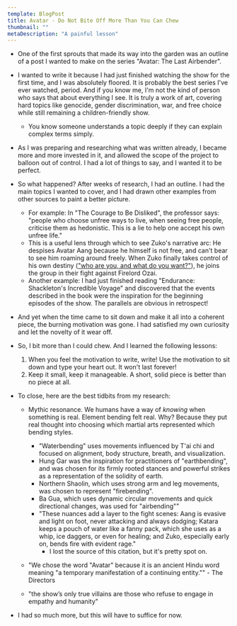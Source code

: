 ```yaml
---
template: BlogPost
title: Avatar - Do Not Bite Off More Than You Can Chew
thumbnail: ""
metaDescription: "A painful lesson"
---
```


- One of the first sprouts that made its way into the garden was an outline of a
  post I wanted to make on the series "Avatar: The Last Airbender".
- I wanted to write it because I had just finished watching the show for the
  first time, and I was absolutely floored. It is probably the best series I've
  ever watched, period. And if you know me, I'm not the kind of person who says that about everything I see. It is truly a work of art, covering hard topics like genocide, gender discrimination, war, and free choice while still remaining a children-friendly show.
  - You know someone understands a topic deeply if they can explain complex
    terms simply.
- As I was preparing and researching what was written already, I became more and
  more invested in it, and allowed the scope of the project to balloon out of
  control. I had a lot of things to say, and I wanted it to be perfect.
- So what happened? After weeks of research, I had an outline. I had the main
  topics I wanted to cover, and I had drawn other examples from other sources to
  paint a better picture.
  - For example: In "The Courage to Be Disliked", the professor says: "people who choose unfree ways to live, when seeing free people, criticise them as hedonistic. This is a lie to help one accept his own unfree life."
  - This is a useful lens through which to see Zuko's narrative arc: He
    despises Avatar Aang because he himself is not free, and can't bear to see
    him roaming around freely. When Zuko finally takes control of his own
    destiny (["who are you, and what do you want?"](https://www.youtube.com/watch?v=aYkuuu9u3EI&feature=emb_logo)), he joins the group in their fight against Firelord Ozai.
  - Another example: I had just finished reading "Endurance: Shackleton's
    Incredible Voyage" and discovered that the events described in the book were
    the inspiration for the beginning episodes of the show. The parallels are
    obvious in retrospect!
- And yet when the time came to sit down and make it all into a coherent piece,
  the burning motivation was gone. I had satisfied my own curiosity and let the
  novelty of it wear off.
- So, I bit more than I could chew. And I learned the following lessons:

  1. When you feel the motivation to write, write! Use the motivation to sit
     down and type your heart out. It won't last forever!
  1. Keep it small, keep it manageable. A short, solid piece is better than no
     piece at all.

- To close, here are the best tidbits from my research:

  - Mythic resonance. We humans have a way of _knowing_ when something is real.
    Element bending felt real. Why? Because they put real thought into choosing
    which martial arts represented which bending styles.

    - "Waterbending" uses movements influenced by T'ai chi
      and focused on alignment, body structure, breath, and visualization.
    - Hung Gar was the inspiration for practitioners of "earthbending", and
      was chosen for its firmly rooted stances and powerful strikes as a
      representation of the solidity of earth.
    - Northern Shaolin, which uses strong arm and leg movements, was chosen to
      represent "firebending".
    - Ba Gua, which uses dynamic circular movements and quick directional
      changes, was used for "airbending""
    - "These nuances add a layer to the fight scenes: Aang is evasive and
      light on foot, never attacking and always dodging; Katara keeps a pouch
      of water like a fanny pack, which she uses as a whip, ice daggers, or even for
      healing; and Zuko, especially early on, bends fire with evident rage."
      - I lost the source of this citation, but it's pretty spot on.

  - "We chose the word "Avatar" because it is an ancient Hindu word meaning "a
    temporary manifestation of a continuing entity."" - The Directors

  - "the show’s only true villains are those who refuse to engage in empathy and humanity"

- I had so much more, but this will have to suffice for now.
